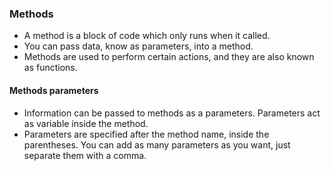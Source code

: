 ### Methods
* A method is a block of code which only runs when it called.
* You can pass data, know as parameters, into a method.
* Methods are used to perform certain actions, and they are also known as functions.

#### Methods parameters
* Information can be passed to methods as a parameters. Parameters act as variable inside the method.
* Parameters are specified after the method name, inside the parentheses. You can add as many parameters as you want, just separate them with a comma.
